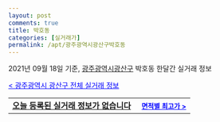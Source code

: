```yaml
---
layout: post
comments: true
title: 박호동
categories: [실거래가]
permalink: /apt/광주광역시광산구박호동
---
```


2021년 09월 18일 기준, <a href="/apt/광주광역시광산구">광주광역시광산구</a> 박호동 한달간 실거래 정보

<a style="color: blue;" href="/apt/광주광역시광산구">< 광주광역시 광산구 전체 실거래 정보</a>
<!---- start ---->
<table>
  <tr>
    <td colspan="4" style="font-weight: bold;"><a href="/apt/광주광역시광산구박호동{name_without_space}">오늘 등록된 실거래 정보가 없습니다</a> &nbsp;&nbsp;&nbsp; <a style="color: blue; font-size: smaller;" href="/apt/광주광역시광산구박호동{name_without_space}">면적별 최고가 ></a></td>
  </tr>
    
</table>
<!---- end ---->
    